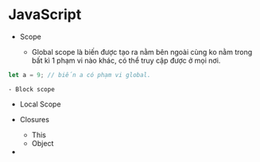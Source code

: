 # JavaScript

- Scope

  - Global scope là biến được tạo ra nằm bên ngoài cùng ko nằm trong bất kì 1 phạm vi nào khác, có thể truy cập được ở mọi nơi.

```js
let a = 9; // biến a có phạm vi global.
```

    - Block scope

- Local Scope

- Closures
  - This
  - Object
-

```

```
